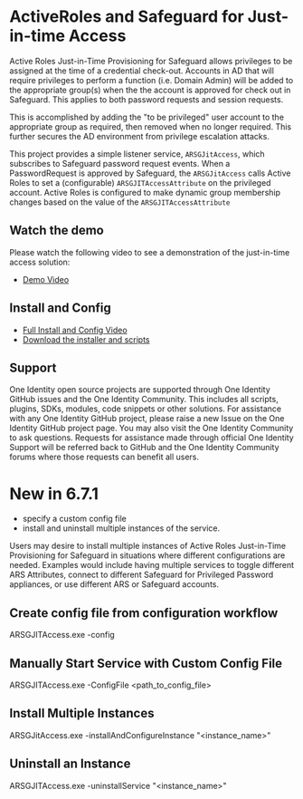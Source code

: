 # ActiveRoles and Safeguard for Just-in-time Access
Active Roles Just-in-Time Provisioning for Safeguard allows privileges to be assigned at the time of a credential check-out.  Accounts in AD that will require privileges to perform a function (i.e. Domain Admin) will be added to the appropriate group(s) when the the account is approved for check out in Safeguard.  This applies to both password requests and session requests. 

This is accomplished by adding the "to be privileged" user account to the appropriate group as required, then removed when no longer required.  This further secures the AD environment from privilege escalation attacks.

This project provides a simple listener service, `ARSGJitAccess`, which subscribes to Safeguard password request events. When a PasswordRequest is approved by Safeguard, the `ARSGJitAccess` calls Active Roles to set a (configurable) `ARSGJITAccessAttribute` on the privileged account. Active Roles is configured to make dynamic group membership changes based on the value of the `ARSGJITAccessAttribute` 

## Watch the demo
Please watch the following video to see a demonstration of the just-in-time access solution:
* [Demo Video](https://oneidentity.github.io/ActiveRoles-Safeguard-JIT-Access/demo.html "Demo Video")

## Install and Config
* [Full Install and Config Video](https://oneidentity.github.io/ActiveRoles-Safeguard-JIT-Access/install.html "Install Video")
* [Download the installer and scripts](https://github.com/OneIdentity/ActiveRoles-Safeguard-JIT-Access/releases "Release")

## Support
One Identity open source projects are supported through One Identity GitHub issues and the One Identity Community. This includes all scripts, plugins, SDKs, modules, code snippets or other solutions. For assistance with any One Identity GitHub project, please raise a new Issue on the One Identity GitHub project page. You may also visit the One Identity Community to ask questions. Requests for assistance made through official One Identity Support will be referred back to GitHub and the One Identity Community forums where those requests can benefit all users.

# New in 6.7.1
* specify a custom config file 
* install and uninstall multiple instances of the service.

Users may desire to install multiple instances of Active Roles Just-in-Time Provisioning for Safeguard in situations where different configurations are needed. Examples would include having multiple services to toggle different ARS Attributes, connect to different Safeguard for Privileged Password appliances, or use different ARS or Safeguard accounts. 

## Create config file from configuration workflow
ARSGJITAccess.exe -config <file path> 

## Manually Start Service with Custom Config File
ARSGJITAccess.exe -ConfigFile <path_to_config_file>

## Install Multiple Instances
ARSGJitAccess.exe -installAndConfigureInstance "<instance_name>"

## Uninstall an Instance
ARSGJITAccess.exe -uninstallService "<instance_name>"
